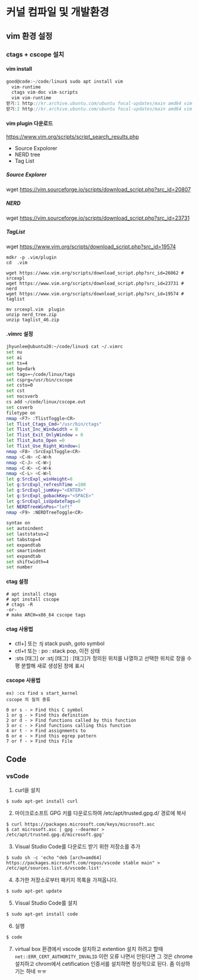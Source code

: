 # 커널 컴파일 및 개발환경



## vim 환경 설정



### ctags + cscope 설치

#### vim install

```c
good@code:~/code/linux$ sudo apt install vim
  vim-runtime
  ctags vim-doc vim-scripts
  vim vim-runtime
받기:1 http://kr.archive.ubuntu.com/ubuntu focal-updates/main amd64 vim-runtime all 2:8.1.2269-1ubuntu5.4 
받기:2 http://kr.archive.ubuntu.com/ubuntu focal-updates/main amd64 vim amd64 2:8.1.2269-1ubuntu5.4 
```



#### vim  plugin 다운로드

https://www.vim.org/scripts/script_search_results.php

* Source Expolorer
* NERD tree
* Tag List



##### Source Explorer

wget https://vim.sourceforge.io/scripts/download_script.php?src_id=20807

##### NERD

wget https://vim.sourceforge.io/scripts/download_script.php?src_id=23731

##### TagList

wget https://www.vim.org/scripts/download_script.php?src_id=19574 



```
mdkr -p .vim/plugin
cd  .vim

wget https://www.vim.org/scripts/download_script.php?src_id=26062 # srcexpl
wget https://www.vim.org/scripts/download_script.php?src_id=23731 # nerd
wget https://www.vim.org/scripts/download_script.php?src_id=19574 # taglist

mv srcexpl.vim  plugin
unzip nerd_tree.zip
unzip taglist_46.zip
```



#### .vimrc 설정

```sh
jhyunlee@ubuntu20:~/code/linux$ cat ~/.vimrc
set nu
set ai
set ts=4
set bg=dark
set tags=~/code/linux/tags
set csprg=/usr/bin/cscope
set csto=0
set cst
set nocsverb
cs add ~/code/linux/cscope.out 
set csverb
filetype on
nmap <F7> :TlistToggle<CR>
let Tlist_Ctags_Cmd="/usr/bin/ctags"
let Tlist_Inc_Windwidth = 0
let Tlist_Exit_OnlyWindow = 0
let Tlist_Auto_Open =0
let Tlist_Use_Right_Window=1
nmap <F8> :SrcExplToggle<CR>
nmap <C-H> <C-W>h
nmap <C-J> <C-W>j
nmap <C-K> <C-W>k
nmap <C-L> <C-W>l
let g:SrcExpl_winHeight=8
let g:SrcExpl_refreshTime =100
let g:SrcExpl_jumKey="<ENTER>"
let g:SrcExpl_gobackKey="<SPACE>"
let g:SrcExpl_isUpdateTags=0
let NERDTreeWinPos="left"
nmap <F9> :NERDTreeToggle<CR>

syntax on
set autoindent
set laststatus=2
set tabstop=4
set expandtab
set smartindent
set expandtab
set shiftwidth=4
set number
```



#### ctag 설정

```
# apt install ctags
# apt install cscope
# ctags -R 
-or-
# make ARCH=x86_64 cscope tags
```



#### ctag 사용법 

* ctl+]  또는  :tj    stack push, goto symbol
* ctl+t  또는 : po : stack pop, 이전 상태
* :sts [태그] or :stj [태그]  :  [태그]가 정의된 위치를 나열하고 선택한 위치로 창을 수평 분할해 새로 생성된 창에 표시



#### cscope 사용법



```
ex) :cs find s start_kernel
cscope 의 질의 종류

0 or s - > Find this C symbol
1 or g - > Find this definition
2 or d - > Find functions called by this function
3 or c - > Find functions calling this function
4 or t - > Find assignments to
6 or e - > Find this egrep pattern
7 or f - > Find this File
```





## Code



### vsCode

1. curl을 설치

```
$ sudo apt-get install curl
```

2. 마이크로소프트 GPG 키를 다운로드하여 /etc/apt/trusted.gpg.d/ 경로에 복사

```
$ curl https://packages.microsoft.com/keys/microsoft.asc 
$ cat microsoft.asc | gpg --dearmor > /etc/apt/trusted.gpg.d/microsoft.gpg'
```

3. Visual Studio Code를 다운로드 받기 위한 저장소를 추가

```
$ sudo sh -c 'echo "deb [arch=amd64] https://packages.microsoft.com/repos/vscode stable main" > /etc/apt/sources.list.d/vscode.list'
```

4. 추가한 저장소로부터 패키지 목록을 가져옵니다.

```
$ sudo apt-get update
```

5. Visual Studio Code를 설치

```
$ sudo apt-get install code
```

6. 실행

```
$ code
```

7. virtual box 환경에서 vscode 설치하고 extention 설치 하려고 할때  `net::ERR_CERT_AUTHORITY_INVALID` 이런 오류 나면서 안된다면
그 것은 chrome 설치하고 chrom에서 cetification 인증서를 설치하면 정상적으로 된다.  좀 이상하기는 하네 ㅠㅠ
